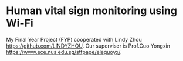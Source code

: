 # Human vital sign monitoring using Wi-Fi
My Final Year Project (FYP) cooperated with Lindy Zhou https://github.com/LINDYZHOU. Our superviser is Prof.Cuo Yongxin https://www.ece.nus.edu.sg/stfpage/eleguoyx/.
